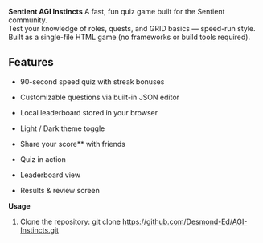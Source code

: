 **Sentient AGI Instincts**
A fast, fun quiz game built for the Sentient community.  
Test your knowledge of roles, quests, and GRID basics — speed-run style.  
Built as a single-file HTML game (no frameworks or build tools required).  

## Features
-  90-second speed quiz with streak bonuses  
-  Customizable questions via built-in JSON editor  
-  Local leaderboard stored in your browser  
-  Light / Dark theme toggle  
-  Share your score** with friends  


- Quiz in action  
- Leaderboard view  
- Results & review screen  



 **Usage**
1. Clone the repository:
   git clone https://github.com/Desmond-Ed/AGI-Instincts.git
